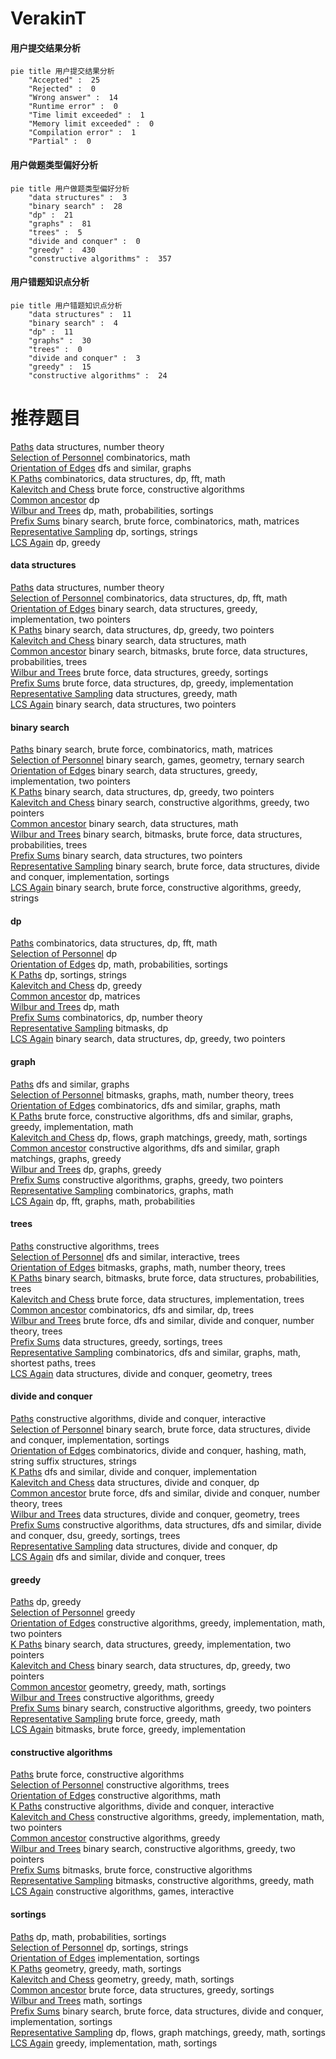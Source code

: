 # VerakinT
<!-- tabs:start -->
#### **用户提交结果分析**

```mermaid
pie title 用户提交结果分析
    "Accepted" :  25
    "Rejected" :  0
    "Wrong answer" :  14
    "Runtime error" :  0
    "Time limit exceeded" :  1
    "Memory limit exceeded" :  0
    "Compilation error" :  1
    "Partial" :  0
```
#### **用户做题类型偏好分析**

```mermaid
pie title 用户做题类型偏好分析
    "data structures" :  3
    "binary search" :  28
    "dp" :  21
    "graphs" :  81
    "trees" :  5
    "divide and conquer" :  0
    "greedy" :  430
    "constructive algorithms" :  357
```
#### **用户错题知识点分析**

```mermaid
pie title 用户错题知识点分析
    "data structures" :  11
    "binary search" :  4
    "dp" :  11
    "graphs" :  30
    "trees" :  0
    "divide and conquer" :  3
    "greedy" :  15
    "constructive algorithms" :  24
```
<!-- tabs:end -->
# 推荐题目
[Paths](http://codeforces.com/problemset/problem/870/F)		data structures,
                        number theory		  
[Selection of Personnel](http://codeforces.com/problemset/problem/630/F)		combinatorics,
                        math		  
[Orientation of Edges](http://codeforces.com/problemset/problem/883/G)		dfs and similar,
                        graphs		  
[K Paths](http://codeforces.com/problemset/problem/981/H)		combinatorics,
                        data structures,
                        dp,
                        fft,
                        math		  
[Kalevitch and Chess](http://codeforces.com/problemset/problem/7/A)		brute force,
                        constructive algorithms		  
[Common ancestor](http://codeforces.com/problemset/problem/49/E)		dp		  
[Wilbur and Trees](http://codeforces.com/problemset/problem/596/D)		dp,
                        math,
                        probabilities,
                        sortings		  
[Prefix Sums](http://codeforces.com/problemset/problem/837/F)		binary search,
                        brute force,
                        combinatorics,
                        math,
                        matrices		  
[Representative Sampling](http://codeforces.com/problemset/problem/178/F2)		dp,
                        sortings,
                        strings		  
[LCS Again](http://codeforces.com/problemset/problem/578/D)		dp,
                        greedy		  
<!-- tabs:start -->
#### **data structures**
[Paths](http://codeforces.com/problemset/problem/870/F)		data structures,
                        number theory		  
[Selection of Personnel](http://codeforces.com/problemset/problem/981/H)		combinatorics,
                        data structures,
                        dp,
                        fft,
                        math		  
[Orientation of Edges](http://codeforces.com/problemset/problem/1450/D)		binary search,
                        data structures,
                        greedy,
                        implementation,
                        two pointers		  
[K Paths](http://codeforces.com/problemset/problem/1492/C)		binary search,
                        data structures,
                        dp,
                        greedy,
                        two pointers		  
[Kalevitch and Chess](http://codeforces.com/problemset/problem/1490/G)		binary search,
                        data structures,
                        math		  
[Common ancestor](http://codeforces.com/problemset/problem/1479/D)		binary search,
                        bitmasks,
                        brute force,
                        data structures,
                        probabilities,
                        trees		  
[Wilbur and Trees](http://codeforces.com/problemset/problem/1497/A)		brute force,
                        data structures,
                        greedy,
                        sortings		  
[Prefix Sums](http://codeforces.com/problemset/problem/1491/C)		brute force,
                        data structures,
                        dp,
                        greedy,
                        implementation		  
[Representative Sampling](http://codeforces.com/problemset/problem/1492/B)		data structures,
                        greedy,
                        math		  
[LCS Again](http://codeforces.com/problemset/problem/1436/E)		binary search,
                        data structures,
                        two pointers		  
#### **binary search**
[Paths](http://codeforces.com/problemset/problem/837/F)		binary search,
                        brute force,
                        combinatorics,
                        math,
                        matrices		  
[Selection of Personnel](http://codeforces.com/problemset/problem/1427/H)		binary search,
                        games,
                        geometry,
                        ternary search		  
[Orientation of Edges](http://codeforces.com/problemset/problem/1450/D)		binary search,
                        data structures,
                        greedy,
                        implementation,
                        two pointers		  
[K Paths](http://codeforces.com/problemset/problem/1492/C)		binary search,
                        data structures,
                        dp,
                        greedy,
                        two pointers		  
[Kalevitch and Chess](http://codeforces.com/problemset/problem/1463/D)		binary search,
                        constructive algorithms,
                        greedy,
                        two pointers		  
[Common ancestor](http://codeforces.com/problemset/problem/1490/G)		binary search,
                        data structures,
                        math		  
[Wilbur and Trees](http://codeforces.com/problemset/problem/1479/D)		binary search,
                        bitmasks,
                        brute force,
                        data structures,
                        probabilities,
                        trees		  
[Prefix Sums](http://codeforces.com/problemset/problem/1436/E)		binary search,
                        data structures,
                        two pointers		  
[Representative Sampling](http://codeforces.com/problemset/problem/1461/D)		binary search,
                        brute force,
                        data structures,
                        divide and conquer,
                        implementation,
                        sortings		  
[LCS Again](http://codeforces.com/problemset/problem/1493/C)		binary search,
                        brute force,
                        constructive algorithms,
                        greedy,
                        strings		  
#### **dp**
[Paths](http://codeforces.com/problemset/problem/981/H)		combinatorics,
                        data structures,
                        dp,
                        fft,
                        math		  
[Selection of Personnel](http://codeforces.com/problemset/problem/49/E)		dp		  
[Orientation of Edges](http://codeforces.com/problemset/problem/596/D)		dp,
                        math,
                        probabilities,
                        sortings		  
[K Paths](http://codeforces.com/problemset/problem/178/F2)		dp,
                        sortings,
                        strings		  
[Kalevitch and Chess](http://codeforces.com/problemset/problem/578/D)		dp,
                        greedy		  
[Common ancestor](http://codeforces.com/problemset/problem/593/E)		dp,
                        matrices		  
[Wilbur and Trees](http://codeforces.com/problemset/problem/1182/A)		dp,
                        math		  
[Prefix Sums](http://codeforces.com/problemset/problem/414/B)		combinatorics,
                        dp,
                        number theory		  
[Representative Sampling](http://codeforces.com/problemset/problem/8/C)		bitmasks,
                        dp		  
[LCS Again](http://codeforces.com/problemset/problem/1492/C)		binary search,
                        data structures,
                        dp,
                        greedy,
                        two pointers		  
#### **graph**
[Paths](http://codeforces.com/problemset/problem/883/G)		dfs and similar,
                        graphs		  
[Selection of Personnel](http://codeforces.com/problemset/problem/724/G)		bitmasks,
                        graphs,
                        math,
                        number theory,
                        trees		  
[Orientation of Edges](http://codeforces.com/problemset/problem/711/D)		combinatorics,
                        dfs and similar,
                        graphs,
                        math		  
[K Paths](http://codeforces.com/problemset/problem/1487/C)		brute force,
                        constructive algorithms,
                        dfs and similar,
                        graphs,
                        greedy,
                        implementation,
                        math		  
[Kalevitch and Chess](http://codeforces.com/problemset/problem/1437/C)		dp,
                        flows,
                        graph matchings,
                        greedy,
                        math,
                        sortings		  
[Common ancestor](http://codeforces.com/problemset/problem/1470/D)		constructive algorithms,
                        dfs and similar,
                        graph matchings,
                        graphs,
                        greedy		  
[Wilbur and Trees](http://codeforces.com/problemset/problem/1476/C)		dp,
                        graphs,
                        greedy		  
[Prefix Sums](http://codeforces.com/problemset/problem/1304/D)		constructive algorithms,
                        graphs,
                        greedy,
                        two pointers		  
[Representative Sampling](http://codeforces.com/problemset/problem/1475/C)		combinatorics,
                        graphs,
                        math		  
[LCS Again](http://codeforces.com/problemset/problem/553/E)		dp,
                        fft,
                        graphs,
                        math,
                        probabilities		  
#### **trees**
[Paths](https://codeforces.com/contest/902/problem/C)		constructive algorithms,
                        trees		  
[Selection of Personnel](https://codeforces.com/contest/1074/problem/B)		dfs and similar,
                        interactive,
                        trees		  
[Orientation of Edges](http://codeforces.com/problemset/problem/724/G)		bitmasks,
                        graphs,
                        math,
                        number theory,
                        trees		  
[K Paths](http://codeforces.com/problemset/problem/1479/D)		binary search,
                        bitmasks,
                        brute force,
                        data structures,
                        probabilities,
                        trees		  
[Kalevitch and Chess](http://codeforces.com/problemset/problem/1511/C)		brute force,
                        data structures,
                        implementation,
                        trees		  
[Common ancestor](http://codeforces.com/problemset/problem/1499/F)		combinatorics,
                        dfs and similar,
                        dp,
                        trees		  
[Wilbur and Trees](http://codeforces.com/problemset/problem/1491/E)		brute force,
                        dfs and similar,
                        divide and conquer,
                        number theory,
                        trees		  
[Prefix Sums](http://codeforces.com/problemset/problem/1466/D)		data structures,
                        greedy,
                        sortings,
                        trees		  
[Representative Sampling](http://codeforces.com/problemset/problem/1495/D)		combinatorics,
                        dfs and similar,
                        graphs,
                        math,
                        shortest paths,
                        trees		  
[LCS Again](http://codeforces.com/problemset/problem/1303/G)		data structures,
                        divide and conquer,
                        geometry,
                        trees		  
#### **divide and conquer**
[Paths](http://codeforces.com/problemset/problem/788/D)		constructive algorithms,
                        divide and conquer,
                        interactive		  
[Selection of Personnel](http://codeforces.com/problemset/problem/1461/D)		binary search,
                        brute force,
                        data structures,
                        divide and conquer,
                        implementation,
                        sortings		  
[Orientation of Edges](http://codeforces.com/problemset/problem/1466/G)		combinatorics,
                        divide and conquer,
                        hashing,
                        math,
                        string suffix structures,
                        strings		  
[K Paths](http://codeforces.com/problemset/problem/1490/D)		dfs and similar,
                        divide and conquer,
                        implementation		  
[Kalevitch and Chess](https://codeforces.com/contest/1483/problem/C)		data structures,
                        divide and conquer,
                        dp		  
[Common ancestor](http://codeforces.com/problemset/problem/1491/E)		brute force,
                        dfs and similar,
                        divide and conquer,
                        number theory,
                        trees		  
[Wilbur and Trees](http://codeforces.com/problemset/problem/1303/G)		data structures,
                        divide and conquer,
                        geometry,
                        trees		  
[Prefix Sums](http://codeforces.com/problemset/problem/1494/D)		constructive algorithms,
                        data structures,
                        dfs and similar,
                        divide and conquer,
                        dsu,
                        greedy,
                        sortings,
                        trees		  
[Representative Sampling](http://codeforces.com/problemset/problem/1482/E)		data structures,
                        divide and conquer,
                        dp		  
[LCS Again](http://codeforces.com/problemset/problem/566/C)		dfs and similar,
                        divide and conquer,
                        trees		  
#### **greedy**
[Paths](http://codeforces.com/problemset/problem/578/D)		dp,
                        greedy		  
[Selection of Personnel](http://codeforces.com/problemset/problem/620/C)		greedy		  
[Orientation of Edges](http://codeforces.com/problemset/problem/1380/D)		constructive algorithms,
                        greedy,
                        implementation,
                        math,
                        two pointers		  
[K Paths](http://codeforces.com/problemset/problem/1450/D)		binary search,
                        data structures,
                        greedy,
                        implementation,
                        two pointers		  
[Kalevitch and Chess](http://codeforces.com/problemset/problem/1492/C)		binary search,
                        data structures,
                        dp,
                        greedy,
                        two pointers		  
[Common ancestor](https://codeforces.com/contest/1496/problem/C)		geometry,
                        greedy,
                        math,
                        sortings		  
[Wilbur and Trees](http://codeforces.com/problemset/problem/1493/A)		constructive algorithms,
                        greedy		  
[Prefix Sums](http://codeforces.com/problemset/problem/1463/D)		binary search,
                        constructive algorithms,
                        greedy,
                        two pointers		  
[Representative Sampling](http://codeforces.com/problemset/problem/1462/C)		brute force,
                        greedy,
                        math		  
[LCS Again](http://codeforces.com/problemset/problem/1494/B)		bitmasks,
                        brute force,
                        greedy,
                        implementation		  
#### **constructive algorithms**
[Paths](http://codeforces.com/problemset/problem/7/A)		brute force,
                        constructive algorithms		  
[Selection of Personnel](https://codeforces.com/contest/902/problem/C)		constructive algorithms,
                        trees		  
[Orientation of Edges](https://codeforces.com/contest/1435/problem/A)		constructive algorithms,
                        math		  
[K Paths](http://codeforces.com/problemset/problem/788/D)		constructive algorithms,
                        divide and conquer,
                        interactive		  
[Kalevitch and Chess](http://codeforces.com/problemset/problem/1380/D)		constructive algorithms,
                        greedy,
                        implementation,
                        math,
                        two pointers		  
[Common ancestor](http://codeforces.com/problemset/problem/1493/A)		constructive algorithms,
                        greedy		  
[Wilbur and Trees](http://codeforces.com/problemset/problem/1463/D)		binary search,
                        constructive algorithms,
                        greedy,
                        two pointers		  
[Prefix Sums](https://codeforces.com/contest/1456/problem/B)		bitmasks,
                        brute force,
                        constructive algorithms		  
[Representative Sampling](http://codeforces.com/problemset/problem/1492/D)		bitmasks,
                        constructive algorithms,
                        greedy,
                        math		  
[LCS Again](https://codeforces.com/contest/1504/problem/D)		constructive algorithms,
                        games,
                        interactive		  
#### **sortings**
[Paths](http://codeforces.com/problemset/problem/596/D)		dp,
                        math,
                        probabilities,
                        sortings		  
[Selection of Personnel](http://codeforces.com/problemset/problem/178/F2)		dp,
                        sortings,
                        strings		  
[Orientation of Edges](http://codeforces.com/problemset/problem/27/A)		implementation,
                        sortings		  
[K Paths](https://codeforces.com/contest/1496/problem/C)		geometry,
                        greedy,
                        math,
                        sortings		  
[Kalevitch and Chess](http://codeforces.com/problemset/problem/1495/A)		geometry,
                        greedy,
                        math,
                        sortings		  
[Common ancestor](http://codeforces.com/problemset/problem/1497/A)		brute force,
                        data structures,
                        greedy,
                        sortings		  
[Wilbur and Trees](http://codeforces.com/problemset/problem/1427/A)		math,
                        sortings		  
[Prefix Sums](http://codeforces.com/problemset/problem/1461/D)		binary search,
                        brute force,
                        data structures,
                        divide and conquer,
                        implementation,
                        sortings		  
[Representative Sampling](http://codeforces.com/problemset/problem/1437/C)		dp,
                        flows,
                        graph matchings,
                        greedy,
                        math,
                        sortings		  
[LCS Again](http://codeforces.com/problemset/problem/1473/A)		greedy,
                        implementation,
                        math,
                        sortings		  
<!-- tabs:end -->
